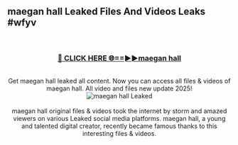 ## maegan hall Leaked Files And Videos Leaks #wfyv
<br>
<div align="center">
<h3><a href="https://watchclip.my.id/maegan hall" rel="nofollow">🔴 CLICK HERE 🌐==►►maegan hall</a></h3>
<br>
Get maegan hall leaked all content. Now you can access all files & videos of maegan hall. All video and files new update 2025!
<br>
<a href="https://watchclip.my.id/maegan hall" rel="nofollow" data-target="animated-image.originalLink"><img src="https://i.ibb.co.com/WyWwxjT/player-gif2.gif" alt="maegan hall Leaked" style="max-width: 100%; display: inline-block;" data-target="animated-image.originalImage"></a>
<br><br>
maegan hall original files & videos took the internet by storm and amazed viewers on various Leaked social media platforms. maegan hall, a young and talented digital creator, recently became famous thanks to this interesting files & videos.
</div>
<br>